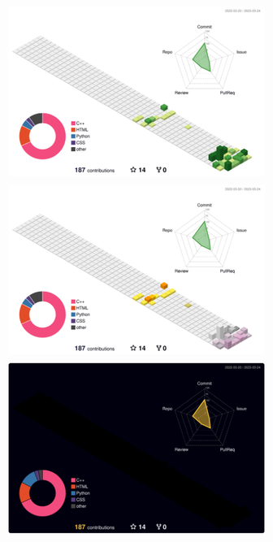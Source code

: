 ![](./profile-3d-contrib/profile-green-animate.svg)
<br>

![](./profile-3d-contrib/profile-season-animate.svg)
<br>

![](./profile-3d-contrib/profile-night-rainbow-with-border.svg)
